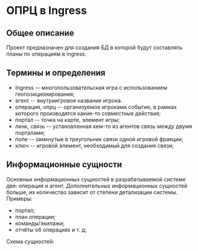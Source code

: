 # ОПРЦ в Ingress

## Общее описание

Проект предназначен для создания БД в которой будут составлять планы по операциям в ingress.

## Термины и определения

* Ingress -- многопользовательская игра с использованием геопозиционирования;
* агент -- внутриигровое название игрока.
* операция, опрц -- организуемое игроками событие, в рамках которого производятся какие-то совместные действия;
* портал -- точка на карте, элемент игры;
* линк, связь -- установленная кем-то из агентов связь между двумя порталами;
* поле -- замкнутые в треугольник связи одной игровой фракции;
* ключ -- игровой элемент, необходимый для создания связи;

## Информационные сущности

Основных информационных сущностей в разрабатываемой системе две: операция и агент. Дополнительных информационных сущностей больше, их количество зависит от степени детализации системы. Примеры:

* портал;
* план операции;
* команды/экипажи;
* отчёты об операциях и т. д;

Схема сущностей:

